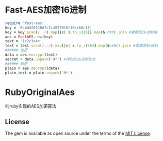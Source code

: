 # Fast-AES加密16进制
```ruby
require 'fast-aes'
key = '0cbd426126d7c7ca577016f10ccb0c16'
key = key.scan(/../).map{|x| x.to_i(16)}.map(&:chr).join #需要把16进制串转为字符串(ASCII)
aes = FastAES.new(key)
text = '1c2c3c4c'
text = text.scan(/../).map{|x| x.to_i(16)}.map(&:chr).join #需要把16进制串转为字符串(ASCII)
###### 加密
data = aes.encrypt(text)
secret = data.unpack('H*') #得到的16进制密文
###### 解密
plain = aes.decrypt(data)
plain_text = plain.unpack('H*')
```

# RubyOriginalAes

纯ruby实现的AES加密算法

## License

The gem is available as open source under the terms of the [MIT License](http://opensource.org/licenses/MIT).

